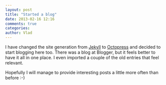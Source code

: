 ```yaml
---
layout: post
title: "Started a blog"
date: 2013-02-16 12:16
comments: true
categories: 
author: Vlad
---
```


I have changed the site generation from [Jekyll](https://github.com/mojombo/jekyll) to 
[Octopress](https://octopress.org/) and decided to start blogging here too. There was 
a blog at Blogger, but it feels better to have it all in one place. I even imported 
a couple of the old entries that feel relevant.

Hopefully I will manage to provide interesting posts a little more often than before :-)
